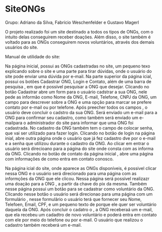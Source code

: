 # SiteONGs
Grupo: Adriano da Silva, Fabrício Weschenfelder e Gustavo Magerl

O projeto realizado foi um site destinado a todos os tipos de ONGs, com o intuito delas conseguirem receber doações. Além disso, o site também é voltado para as ONGs conseguirem novos voluntários, através dos demais usuários do site.

Manual  de utilidade do site:

Na página inicial, possui as ONGs cadastradas no site, um pequeno texo explicando sobre o site e uma parte para tirar dúvidas, onde o usuário do site pode enviar uma dúvida por e-mail.
Na parte superior  da página icial, possui os botões Cadastrar ONG, Login e Contato, além de uma barra de pesquisa , em que é possível pesquisar a ONG que desejar.
Clicando no botão Cadastrar abre um form para o usuário cadstrar a sua ONG, nele pede as informão como  Nome da ONG,  E-mail, Telefone, CNPJ da ONG, um campo para descrever sobre a ONG  e uma opção para marcar se prefere contato por e-mail ou por telefone. Após preecher todos os campos , o usuário deve concluir o cadstro da sua ONG. Será enviado um e-mail para a ONG para confirmar seu cadastro, como também será enviado um e-mailpara  o administrador do site para informar que uma ONG foi cadastrada.  No cadastro da ONG também tem o campo de colocar senha, que vai ser utilizado para fazer login.
Clicando no botão de login na página inial, abre outra página onde o usuário que já fez cadastro dve por o e-mail e a senha que utilizou durante o cadastro da ONG. Ao clicar em entrar o usuário será direcioano para a página  do  site onde consta com as informa da ONG.
Clicando no botão de contato da página inicial , abre uma página com informações de como entra em contato conosco.

Na página icial do site, onde aparece as ONGs disponíveis, é possivel clicar nessa ONG e o usuário será direcionado para uma página com as informções  da ONG que ele clicou. Nessa página será possível realizazr uma doação para a ONG , a partir da chave do pix da mesma.
Também nesse página possui um botão para se cadastrar como voluntário da ONG. Clicando nesse botão o usuário será direcionao para uma página com um formulário , nesse formulãrio o  usuário terá que fornecer seu Nome, Telefoen, Email, CPF, e um pequeno texto de porque ele quer  ser voluntário daquela da ONG. Após concluir o cadatro o , a ONG receberaá um e-mail, que ela recebeu um cadadtro de novo voluntário e poderá entra em contato com ele por  meio do telefone ou por e-mail. O usuário que  realizou o cadastro  também receberá um e-mail.
